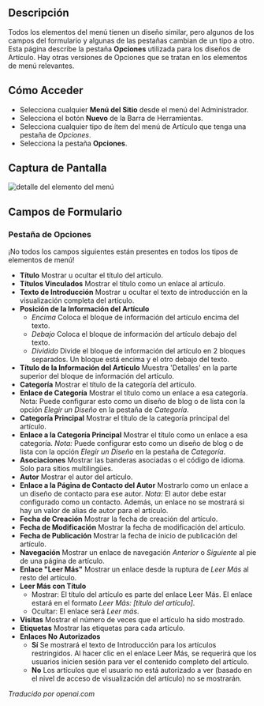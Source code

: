 <!-- Filename: Help6.x:Menu_Item_Article_Options  / Display title: Options d'articles du menu -->

## Descripción

Todos los elementos del menú tienen un diseño similar, pero algunos de los campos del formulario y algunas de las pestañas cambian de un tipo a otro. Esta página describe la pestaña **Opciones** utilizada para los diseños de Artículo. Hay otras versiones de Opciones que se tratan en los elementos de menú relevantes.

## Cómo Acceder

* Selecciona cualquier **Menú del Sitio** desde el menú del Administrador.
* Selecciona el botón **Nuevo** de la Barra de Herramientas.
* Selecciona cualquier tipo de ítem del menú de Artículo que tenga una pestaña de *Opciones*.
* Selecciona la pestaña **Opciones**.

## Captura de Pantalla

![detalle del elemento del menú](../../../es/images/menu-items-common/articles-article-options.png)

## Campos de Formulario

### Pestaña de Opciones

¡No todos los campos siguientes están presentes en todos los tipos de elementos de menú!

- **Título** Mostrar u ocultar el título del artículo.
- **Títulos Vinculados** Mostrar el título como un enlace al artículo.
- **Texto de Introducción** Mostrar u ocultar el texto de introducción en la visualización completa del artículo.
- **Posición de la Información del Artículo**
  - *Encima* Coloca el bloque de información del artículo encima del texto.
  - *Debajo* Coloca el bloque de información del artículo debajo del texto.
  - *Dividido* Divide el bloque de información del artículo en 2 bloques separados. 
    Un bloque está encima y el otro debajo del texto.
- **Título de la Información del Artículo** Muestra 'Detalles' en la parte superior del bloque de información del artículo.
- **Categoría** Mostrar el título de la categoría del artículo.
- **Enlace de Categoría** Mostrar el título como un enlace a esa categoría. Nota: Puede configurar esto como un diseño de blog o de lista con la opción *Elegir un Diseño* en la pestaña de *Categoría*.
- **Categoría Principal** Mostrar el título de la categoría principal del artículo.
- **Enlace a la Categoría Principal** Mostrar el título como un enlace a esa categoría. *Nota:* Puede configurar esto como un diseño de blog o de lista con la opción *Elegir un Diseño* en la pestaña de *Categoría*.
- **Asociaciones** Mostrar las banderas asociadas o el código de idioma. Solo para sitios multilingües.
- **Autor** Mostrar el autor del artículo.
- **Enlace a la Página de Contacto del Autor** Mostrarlo como un enlace a un diseño de contacto para ese autor. *Nota:* El autor debe estar configurado como un contacto. Además, un enlace no se mostrará si hay un valor de alias de autor para el artículo.
- **Fecha de Creación** Mostrar la fecha de creación del artículo.
- **Fecha de Modificación** Mostrar la fecha de modificación del artículo.
- **Fecha de Publicación** Mostrar la fecha de inicio de publicación del artículo.
- **Navegación** Mostrar un enlace de navegación *Anterior* o *Siguiente* al pie de una página de artículo.
- **Enlace "Leer Más"** Mostrar un enlace desde la ruptura de *Leer Más* al resto del artículo.
- **Leer Más con Título**
  - Mostrar: El título del artículo es parte del enlace Leer Más. El enlace estará en el formato *Leer Más: \[título del artículo\]*.
  - Ocultar: El enlace será *Leer más*.
- **Visitas** Mostrar el número de veces que el artículo ha sido mostrado.
- **Etiquetas** Mostrar las etiquetas para cada artículo.
- **Enlaces No Autorizados**
  - **Sí** Se mostrará el texto de Introducción para los artículos restringidos. Al hacer clic en el enlace Leer Más, se requerirá que los usuarios inicien sesión para ver el contenido completo del artículo.
  - **No** Los artículos que el usuario no está autorizado a ver (basado en el nivel de acceso de visualización del artículo) no se mostrarán.

*Traducido por openai.com*

